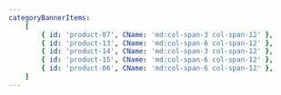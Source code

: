 ```yaml
---
categoryBannerItems:
    [
        { id: 'product-07', CName: 'md:col-span-3 col-span-12' },
        { id: 'product-13', CName: 'md:col-span-6 col-span-12' },
        { id: 'product-14', CName: 'md:col-span-3 col-span-12' },
        { id: 'product-15', CName: 'md:col-span-6 col-span-12' },
        { id: 'product-06', CName: 'md:col-span-6 col-span-12' },
    ]
---
```


